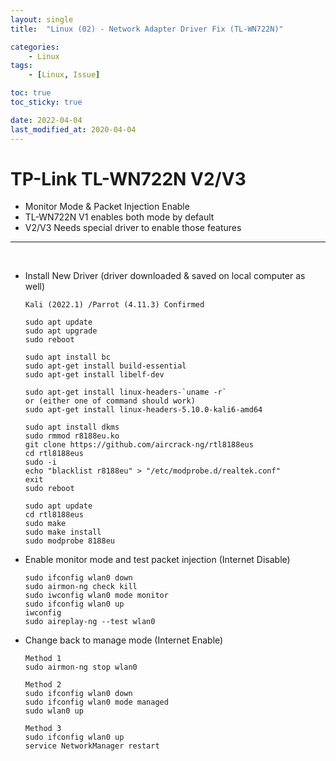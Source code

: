 ```yaml
---
layout: single
title:  "Linux (02) - Network Adapter Driver Fix (TL-WN722N)"

categories:
    - Linux
tags:
    - [Linux, Issue]

toc: true
toc_sticky: true

date: 2022-04-04
last_modified_at: 2020-04-04
---
```


# TP-Link TL-WN722N V2/V3
- Monitor Mode & Packet Injection Enable
- TL-WN722N V1 enables both mode by default
- V2/V3 Needs special driver to enable those features
---
<br>

- Install New Driver (driver downloaded & saved on local computer as well)
    ```
    Kali (2022.1) /Parrot (4.11.3) Confirmed

    sudo apt update
    sudo apt upgrade
    sudo reboot
    
    sudo apt install bc
    sudo apt-get install build-essential 
    sudo apt-get install libelf-dev 

    sudo apt-get install linux-headers-`uname -r`
    or (either one of command should work)
    sudo apt-get install linux-headers-5.10.0-kali6-amd64

    sudo apt install dkms
    sudo rmmod r8188eu.ko
    git clone https://github.com/aircrack-ng/rtl8188eus
    cd rtl8188eus
    sudo -i
    echo "blacklist r8188eu" > "/etc/modprobe.d/realtek.conf"
    exit
    sudo reboot

    sudo apt update
    cd rtl8188eus
    sudo make
    sudo make install
    sudo modprobe 8188eu
    ```


- Enable monitor mode and test packet injection (Internet Disable)
    ```
    sudo ifconfig wlan0 down
    sudo airmon-ng check kill
    sudo iwconfig wlan0 mode monitor
    sudo ifconfig wlan0 up
    iwconfig                             
    sudo aireplay-ng --test wlan0
    ```

- Change back to manage mode (Internet Enable)
    ```
    Method 1
    sudo airmon-ng stop wlan0

    Method 2
    sudo ifconfig wlan0 down
    sudo ifconfig wlan0 mode managed
    sudo wlan0 up

    Method 3
    sudo ifconfig wlan0 up
    service NetworkManager restart
    ```


